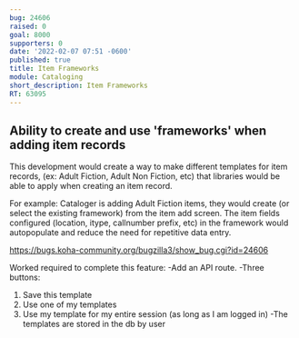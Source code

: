 ```yaml
---
bug: 24606
raised: 0
goal: 8000
supporters: 0
date: '2022-02-07 07:51 -0600'
published: true
title: Item Frameworks
module: Cataloging
short_description: Item Frameworks
RT: 63095
---
```

## Ability to create and use 'frameworks' when adding item records

This development would create a way to make different templates for item records, (ex: Adult Fiction, Adult Non Fiction, etc) that libraries would be able to apply when creating an item record.  

For example: Cataloger is adding Adult Fiction items, they would create (or select the existing framework) from the item add screen.  The item fields configured (location, itype, callnumber prefix, etc) in the framework would autopopulate and reduce the need for repetitive data entry.  

https://bugs.koha-community.org/bugzilla3/show_bug.cgi?id=24606

Worked required to complete this feature:
-Add an API route. 
-Three buttons:
  1. Save this template
  2. Use one of my templates
  3. Use my template for my entire session (as long as I am logged in)
-The templates are stored in the db by user

